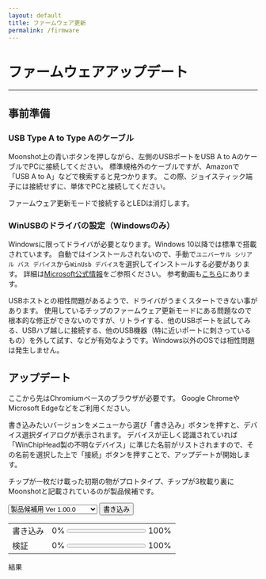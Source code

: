 ```yaml
---
layout: default
title: ファームウェア更新
permalink: /firmware
---
```

# ファームウェアアップデート
---
## 事前準備
### USB Type A to Type Aのケーブル
Moonshot上の青いボタンを押しながら、左側のUSBポートをUSB A to AのケーブルでPCに接続してください。
標準規格外のケーブルですが、Amazonで「USB A to A」などで検索すると見つかります。
この際、ジョイスティック端子には接続せずに、単体でPCと接続してください。

ファームウェア更新モードで接続するとLEDは消灯します。

### WinUSBのドライバの設定（Windowsのみ）
Windowsに限ってドライバが必要となります。Windows 10以降では標準で搭載されています。
自動ではインストールされないので、手動で`ユニバーサル シリアル バス デバイス`から`WinUsb デバイス`を選択してインストールする必要があります。
詳細は[Microsoft公式情報](https://learn.microsoft.com/ja-jp/windows-hardware/drivers/usbcon/winusb-installation#installing-winusb-by-specifying-the-system-provided-device-class)をご参照ください。
参考動画も[こちら](https://www.youtube.com/watch?v=5yzpc2vI_94)にあります。

USBホストとの相性問題があるようで、ドライバがうまくスタートできない事があります。
使用しているチップのファームウェア更新モードにある問題なので根本的な修正ができないのですが、リトライする、他のUSBポートを試してみる、USBハブ越しに接続する、他のUSB機器（特に近いポートに刺さっているもの）を外して試す、などが有効なようです。Windows以外のOSでは相性問題は発生しません。

## アップデート
ここから先はChromiumベースのブラウザが必要です。
Google ChromeやMicrosoft Edgeなどをご利用ください。

書き込みたいバージョンをメニューから選び「書き込み」ボタンを押すと、デバイス選択ダイアログが表示されます。
デバイスが正しく認識されていれば「WinChipHead製の不明なデバイス」に準じた名前がリストされますので、その名前を選択した上で「接続」ボタンを押すことで、アップデートが開始します。

チップが一枚だけ載った初期の物がプロトタイプ、チップが3枚載り裏にMoonshotと記載されているのが製品候補です。

<script src="https://toyoshim.github.io/CH559Flasher.js/CH559Flasher.js"></script>
<script>
async function flash() {
  const firmwares = [
    'firmwares/ms_v1_00_0.bin',
    'firmwares/ms2_v1_00_0.bin',
  ];
  const progressWrite = document.getElementById('progress_write');
  const progressVerify = document.getElementById('progress_verify');
  const error = document.getElementById('error');
  progressWrite.value = 0;
  progressVerify.value = 0;
  error.innerText = '';

  const flasher = new CH559Flasher();
  await flasher.connect();
  await flasher.erase();
  const url = firmwares[document.getElementById('version').selectedIndex];
  const response = await fetch(url);
  if (response.ok) {
    const bin = await response.arrayBuffer();
    await flasher.write(bin, rate => progressWrite.value = rate);
    await flasher.verify(bin, rate => progressVerify.value = rate);
    error.innerText = flasher.error ? flasher.error : '成功';
  } else {
    error.innerText = 'ファームウェアが見つかりません';
  }
}
</script>

<select id="version">
<option>プロトタイプ用 Ver 1.00.0</option>
<option selected>製品候補用 Ver 1.00.0</option>
</select>
<button onclick="flash();">書き込み</button>

| | |
|-|-|
|書き込み|0% <progress id="progress_write" max=1 value=0></progress> 100%|
|検証|0% <progress id="progress_verify" max=1 value=0></progress> 100%|

結果
<pre id="error"></pre>


